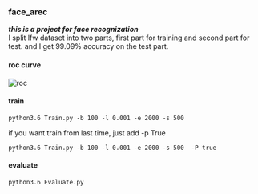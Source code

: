### face_arec
***this is a project for face recognization***  
I split lfw dataset into two parts, first part for training and second part for test.
and I get 99.09% accuracy on the test part.
#### roc curve
![roc](https://github.com/sunnythree/face_rec/tree/maste/data/roc.png)

#### train  
```
python3.6 Train.py -b 100 -l 0.001 -e 2000 -s 500  
```
if you want train from last time, just add -p True
```
python3.6 Train.py -b 100 -l 0.001 -e 2000 -s 500  -P true
```
#### evaluate 
```
python3.6 Evaluate.py
